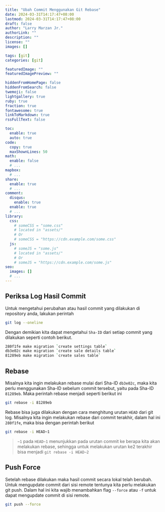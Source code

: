 ```yaml
---
title: "Ubah Commit Menggunakan Git Rebase"
date: 2024-03-31T14:17:47+08:00
lastmod: 2024-03-31T14:17:47+08:00
draft: false
author: "Larry Marzan Jr."
authorLink: ""
description: ""
license: ""
images: []

tags: [git]
categories: [git]

featuredImage: ""
featuredImagePreview: ""

hiddenFromHomePage: false
hiddenFromSearch: false
twemoji: false
lightgallery: true
ruby: true
fraction: true
fontawesome: true
linkToMarkdown: true
rssFullText: false

toc:
  enable: true
  auto: true
code:
  copy: true
  maxShownLines: 50
math:
  enable: false
  # ...
mapbox:
  # ...
share:
  enable: true
  # ...
comment:
  disqus:
    enable: true
  enable: true
  # ...
library:
  css:
    # someCSS = "some.css"
    # located in "assets/"
    # Or
    # someCSS = "https://cdn.example.com/some.css"
  js:
    # someJS = "some.js"
    # located in "assets/"
    # Or
    # someJS = "https://cdn.example.com/some.js"
seo:
  images: []
  # ...
---
```

## Periksa Log Hasil Commit
Untuk mengetahui perubahan atau hasil commit yang dilakukan di repository anda, lakukan perintah
```bash
git log --oneline
```
Dengan demikian kita dapat mengetahui `Sha-ID` dari setiap commit yang dilakukan seperti contoh berikut.
```bash
280f1fe make migration `create settings table`
db3e02c make migration `create sale details table`
81289eb make migration `create sales table`
```
## Rebase
Misalnya kita ingin melakukan rebase mulai dari Sha-ID `db3e02c`, maka kita perlu menggunakan Sha-ID sebelum commit tersebut, yaitu pada Sha-ID `81289eb`. Maka perintah rebase menjadi seperti berikut ini
```bash
git rebase -i 81289eb
```
Rebase bisa juga dilakukan dengan cara menghitung urutan `HEAD` dari git log. Misalnya kita ingin melakukan rebase dari commit terakhir, dalam hal ini `280f1fe`, maka bisa dengan perintah berikut
```bash
git rebase -i HEAD~1
```
> `~1` pada `HEAD~1` menunjukkan pada urutan commit ke berapa kita akan melakukan rebase, sehingga untuk melakukan urutan ke2 terakhir bisa menjadi `git rebase -i HEAD~2`

## Push Force
Setelah rebase dilakukan maka hasil commit secara lokal telah berubah. Untuk mengupdate commit dari sisi remote tentunya kita perlu melakukan git push. Dalam hal ini kita wajib menambahkan flag `--force` atau `-f` untuk dapat mengupdate commit di sisi remote.
```bash
git push --force
